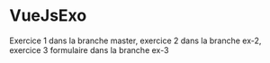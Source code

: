 # VueJsExo

Exercice 1 dans la branche master, exercice 2 dans la branche ex-2, exercice 3 formulaire dans la branche ex-3
